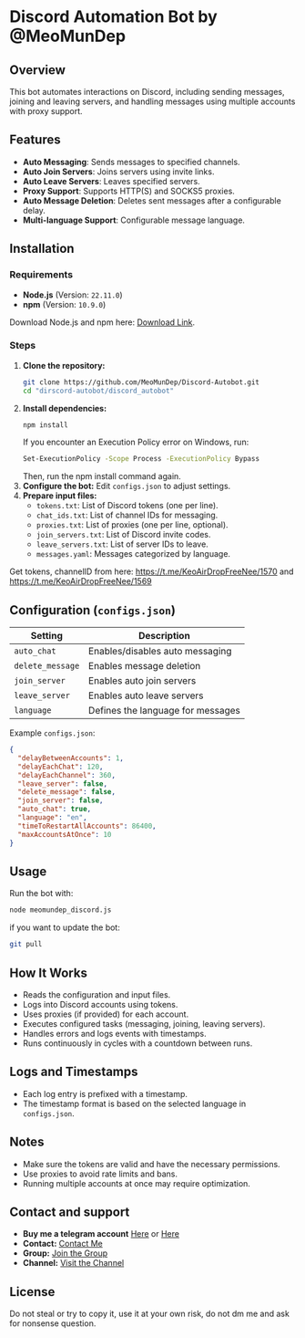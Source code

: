 # Discord Automation Bot by @MeoMunDep

## Overview
This bot automates interactions on Discord, including sending messages, joining and leaving servers, and handling messages using multiple accounts with proxy support.

## Features
- **Auto Messaging**: Sends messages to specified channels.
- **Auto Join Servers**: Joins servers using invite links.
- **Auto Leave Servers**: Leaves specified servers.
- **Proxy Support**: Supports HTTP(S) and SOCKS5 proxies.
- **Auto Message Deletion**: Deletes sent messages after a configurable delay.
- **Multi-language Support**: Configurable message language.

## Installation
### Requirements
- **Node.js** (Version: `22.11.0`)
- **npm** (Version: `10.9.0`)

Download Node.js and npm here: [Download Link](https://t.me/KeoAirDropFreeNe/257/1462).

### Steps
1. **Clone the repository:**
   ```bash
   git clone https://github.com/MeoMunDep/Discord-Autobot.git
   cd "dirscord-autobot/discord_autobot"
   ```
2. **Install dependencies:**
   ```bash
   npm install
   ```
     If you encounter an Execution Policy error on Windows, run:
   ```bash
   Set-ExecutionPolicy -Scope Process -ExecutionPolicy Bypass
   ```
      Then, run the npm install command again.
3. **Configure the bot:**
   Edit `configs.json` to adjust settings.
4. **Prepare input files:**
   - `tokens.txt`: List of Discord tokens (one per line). 
   - `chat_ids.txt`: List of channel IDs for messaging.   
   - `proxies.txt`: List of proxies (one per line, optional).
   - `join_servers.txt`: List of Discord invite codes.    
   - `leave_servers.txt`: List of server IDs to leave.
   - `messages.yaml`: Messages categorized by language.
  
Get tokens, channelID from here: https://t.me/KeoAirDropFreeNee/1570 and https://t.me/KeoAirDropFreeNee/1569

## Configuration (`configs.json`)
| Setting           | Description                            |
|------------------|--------------------------------|
| `auto_chat`      | Enables/disables auto messaging |
| `delete_message` | Enables message deletion       |
| `join_server`    | Enables auto join servers      |
| `leave_server`   | Enables auto leave servers     |
| `language`       | Defines the language for messages |

Example `configs.json`:
```json
{
  "delayBetweenAccounts": 1,
  "delayEachChat": 120,
  "delayEachChannel": 360,
  "leave_server": false,
  "delete_message": false,
  "join_server": false,
  "auto_chat": true,
  "language": "en",
  "timeToRestartAllAccounts": 86400,
  "maxAccountsAtOnce": 10
}

```

## Usage
Run the bot with:
```bash
node meomundep_discord.js
```

if you want to update the bot:
```bash
git pull
```

## How It Works
- Reads the configuration and input files.
- Logs into Discord accounts using tokens.
- Uses proxies (if provided) for each account.
- Executes configured tasks (messaging, joining, leaving servers).
- Handles errors and logs events with timestamps.
- Runs continuously in cycles with a countdown between runs.

## Logs and Timestamps
- Each log entry is prefixed with a timestamp.
- The timestamp format is based on the selected language in `configs.json`.

## Notes
- Make sure the tokens are valid and have the necessary permissions.
- Use proxies to avoid rate limits and bans.
- Running multiple accounts at once may require optimization.

## Contact and support
- **Buy me a telegram account** [Here](https://t.me/KeoAirDropFreeNe/312/27801) or [Here](https://github.com/MeoMunDep/MeoMunDep)
- **Contact:** [Contact Me](https://t.me/MeoMunDep)
- **Group:** [Join the Group](https://t.me/KeoAirDropFreeNe)
- **Channel:** [Visit the Channel](https://t.me/KeoAirDropFreeNee)

## License
Do not steal or try to copy it, use it at your own risk, do not dm me and ask for nonsense question.

